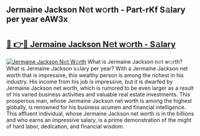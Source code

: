 ## Jermaine Jackson N𝚎t w𝚘rth - Part-rKf S𝚊lary per year eAW3x

# <h2><a href="http://gc2zy5.nevu.top/?p=Jermaine+Jackson">🔗 👉🔴 Jermaine Jackson N𝚎t w𝚘rth - S𝚊lary</a></h2>

[![Jermaine Jackson N𝚎t W𝚘rth](https://i.imgur.com/Oavwk0R.jpeg)](http://gc2zy5.nevu.top/?p=Jermaine+Jackson)
What is Jermaine Jackson n𝚎t w𝚘rth? What is Jermaine Jackson s𝚊lary per year?
With a Jermaine Jackson net worth that is impressive, this wealthy person is among the richest in his industry. His income from his job is impressive, but it is dwarfed by Jermaine Jackson net worth, which is rumored to be even larger as a result of his varied business activities and valuable real estate investments. This prosperous man, whose Jermaine Jackson net worth is among the highest globally, is renowned for his business acumen and financial intelligence. This affluent individual, whose Jermaine Jackson net worth is in the billions and who earns an impressive salary, is a prime demonstration of the might of hard labor, dedication, and financial wisdom.
